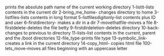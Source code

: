 prints the absolute path name of the current working directory
1-listit-lists contents in the current dir
2-bring_me_home- changes directory to home
3-listfiles-lists contents in long format
5-listfilesdigitonly-list contents plus ID and user
6-firstdirectory- makes a dir in a dir
7-movethatfile-moves a file
8-firstdelete-deletes the file betty
9-firstdirdeletion-deletes directory
10-back- changes to previous to directory
11-lists-list contents in the current, parent and the /boot directories
12-file_type-prints file type
13-symbolic_link-creates a link in the current directory
14-copy_html- copies html file
100-lets_move-moves all files beginning with an uppercase letter
